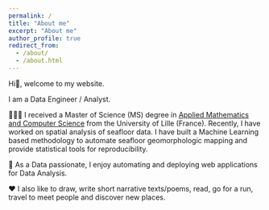 ```yaml
---
permalink: /
title: "About me"
excerpt: "About me"
author_profile: true
redirect_from: 
  - /about/
  - /about.html
---
```


Hi👋, welcome to my website.

I am a Data Engineer / Analyst. 

👨🏻‍💻 I received a Master of Science (MS) degree in [Applied Mathematics and Computer Science](https://sciences-technologies.univ-lille.fr/mathematiques/formation/master-mention-miashs) from the University of Lille (France). Recently, I have worked on spatial analysis of seafloor data. I have built a Machine Learning based methodology to automate seafloor geomorphologic mapping and provide statistical tools for reproducibility. 

🔭 As a Data passionate, I enjoy automating and deploying web applications for Data Analysis.​

❤️ I also like to draw, write short narrative texts/poems, read, go for a run, travel to meet people and discover new places.

 